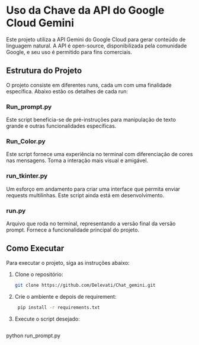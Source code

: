 # Uso da Chave da API do Google Cloud Gemini

Este projeto utiliza a API Gemini do Google Cloud para gerar conteúdo de linguagem natural. A API é open-source, disponibilizada pela comunidade Google, e seu uso é permitido para fins comerciais.

## Estrutura do Projeto

O projeto consiste em diferentes runs, cada um com uma finalidade específica. Abaixo estão os detalhes de cada run:

### Run_prompt.py

Este script beneficia-se de pré-instruções para manipulação de texto grande e outras funcionalidades específicas.

### Run_Color.py

Este script fornece uma experiência no terminal com diferenciação de cores nas mensagens. Torna a interação mais visual e amigável.

### run_tkinter.py

Um esforço em andamento para criar uma interface que permita enviar requests multilinhas. Este script ainda está em desenvolvimento.

### run.py

Arquivo que roda no terminal, representando a versão final da versão prompt. Fornece a funcionalidade principal do projeto.

## Como Executar

Para executar o projeto, siga as instruções abaixo:

1. Clone o repositório:

   ```bash
   git clone https://github.com/Delevati/Chat_gemini.git

2. Crie o ambiente e depois de requirement:

   ```bash
    pip install -r requirements.txt

3. Execute o script desejado:

   ```bash
python run_prompt.py


